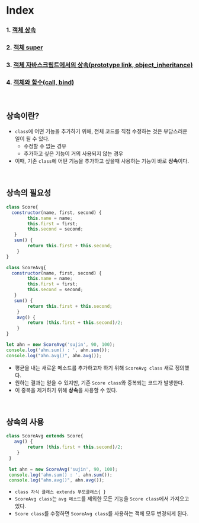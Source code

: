 # Index
### 1. [객체 상속](./객체_상속.md)
### 2. [객체 super](./객체_super.md)
### 3. [객체 자바스크립트에서의 상속(prototype link, object_inheritance)](./객체_자바스크립트_상속.md)
### 4. [객체와 함수(call, bind)](./객체와함수.md)

<br>

## 상속이란?
- ```class```에 어떤 기능을 추가하기 위해, 전체 코드를 직접 수정하는 것은 부담스러운 일이 될 수 있다. 
   - 수정할 수 없는 경우
   - 추가하고 싶은 기능이 거의 사용되지 않는 경우
- 이때, 기존 ```class```에 어떤 기능을 추가하고 싶을때 사용하는 기능이 바로 **상속**이다. 

<br>

## 상속의 필요성
```javascript
class Score{
  constructor(name, first, second) {
        this.name = name;
        this.first = first;
        this.second = second;
   }
   sum() {
        return this.first + this.second;
    }
}

class ScoreAvg{
  constructor(name, first, second) {
        this.name = name;
        this.first = first;
        this.second = second;
   }
   sum() {
        return this.first + this.second;
    }
    avg() {
        return (this.first + this.second)/2;
    }
}

let ahn = new ScoreAvg('sujin', 90, 100);
console.log('ahn.sum() : ', ahn.sum());
console.log("ahn.avg()", ahn.avg());

```
- 평균을 내는 새로운 메소드를 추가하고자 하기 위해 ```ScoreAvg class``` 새로 정의했다.
- 원하는 결과는 얻을 수 있지만, 기존  ```Score class```와 중복되는 코드가 발생한다.
- 이 중복을 제거하기 위해 **상속**을 사용할 수 있다. 

<br>

## 상속의 사용
```javascript
class ScoreAvg extends Score{
   avg() {
        return (this.first + this.second)/2;
    }
 }
 
 let ahn = new ScoreAvg('sujin', 90, 100);
 console.log('ahn.sum() : ', ahn.sum());
 console.log("ahn.avg()", ahn.avg());

```
- ```class 자식 클래스 extends 부모클래스{ }```
- ```ScoreAvg class```는 ```avg 메소드```를 제외한 모든 기능을 ```Score class```에서 가져오고 있다. 
- ```Score class```를 수정하면 ```ScoreAvg class```를 사용하는 객체 모두 변경되게 된다. 






